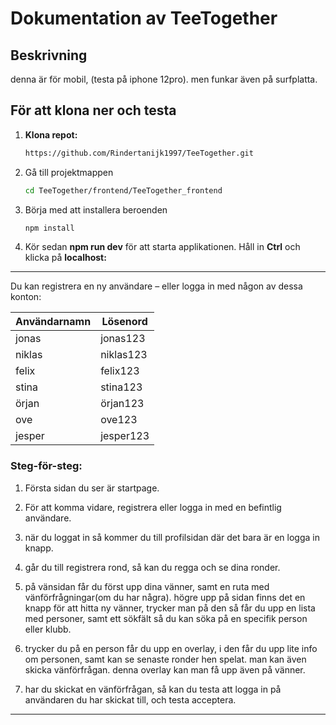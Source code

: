 # Dokumentation av TeeTogether

## Beskrivning
denna är för mobil, (testa på iphone 12pro). men funkar även på surfplatta.

## För att klona ner och testa

1. **Klona repot:**

   ```bash
   https://github.com/Rindertanijk1997/TeeTogether.git
   
2. Gå till projektmappen
   ```bash
   cd TeeTogether/frontend/TeeTogether_frontend

4. Börja med att installera beroenden
   ```bash
   npm install

4. Kör sedan **npm run dev** för att starta applikationen. Håll in **Ctrl** och klicka på **localhost:**

---
Du kan registrera en ny användare – eller logga in med någon av dessa konton:

| Användarnamn     | Lösenord   |
|------------------|------------|
| jonas            | jonas123   |
| niklas           | niklas123  |
| felix            | felix123   |
| stina            | stina123   |
| örjan            | örjan123   |
| ove              | ove123     |
| jesper           | jesper123  |

### Steg-för-steg:

   1. Första sidan du ser är startpage.
      
   3. För att komma vidare, registrera eller logga in med en befintlig användare.

   4. när du loggat in så kommer du till profilsidan där det bara är en logga in knapp.
      
   5. går du till registrera rond, så kan du regga och se dina ronder.

   6. på vänsidan får du först upp dina vänner, samt en ruta med vänförfrågningar(om du har några). högre upp på sidan finns det en knapp för att hitta ny vänner, trycker man på den så får du upp en lista med 
      personer, samt ett sökfält så du kan söka på en specifik person eller klubb.
      
   7. trycker du på en person får du upp en overlay, i den får du upp lite info om personen, samt kan se senaste ronder hen spelat. man kan även skicka vänförfrågan. denna overlay kan man få upp även på vänner.

   8. har du skickat en vänförfrågan, så kan du testa att logga in på användaren du har skickat till, och testa acceptera.
      
  


---
